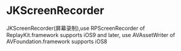# JKScreenRecorder
JKScreenRecorder(屏幕录制),use RPScreenRecorder of ReplayKit.framework  supports iOS9  and later, use AVAssetWriter of AVFoundation.framework supports iOS8
